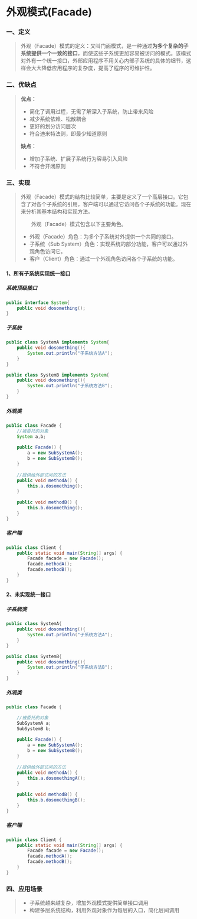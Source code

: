 # 外观模式(Facade)

### 一、定义

>​		外观（Facade）模式的定义：又叫门面模式，是一种通过**为多个复杂的子系统提供一个一致的接口**，而使这些子系统更加容易被访问的模式。该模式对外有一个统一接口，外部应用程序不用关心内部子系统的具体的细节，这样会大大降低应用程序的复杂度，提高了程序的可维护性。

### 二、优缺点

>**优点：**
>
>- 简化了调用过程，无需了解深入子系统，防止带来风险
>- 减少系统依赖、松散耦合
>- 更好的划分访问层次
>- 符合迪米特法则，即最少知道原则
>
>**缺点：**
>
>- 增加子系统、扩展子系统行为容易引入风险
>- 不符合开闭原则

### 三、实现

>​		外观（Facade）模式的结构比较简单，主要是定义了一个高层接口。它包含了对各个子系统的引用，客户端可以通过它访问各个子系统的功能。现在来分析其基本结构和实现方法。
>
>　　外观（Facade）模式包含以下主要角色。
>
>- 外观（Facade）角色：为多个子系统对外提供一个共同的接口。
>- 子系统（Sub System）角色：实现系统的部分功能，客户可以通过外观角色访问它。
>- 客户（Client）角色：通过一个外观角色访问各个子系统的功能。　　　　　　　　　　　　　　

#### 1、所有子系统实现统一接口

##### 系统顶级接口

```java
public interface System{
    public void dosomething();
}
```

##### 子系统

```java
public class SystemA implements System{
    public void dosomething(){
        System.out.println("子系统方法A");
    }
}

public class SystemB implements System{
    public void dosomething(){
        System.out.println("子系统方法B");
    }
}
```

##### 外观类

```java
public class Facade {
    //被委托的对象
    System a,b;
    
    public Facade() {
        a = new SubSystemA();
        b = new SubSystemB();
    }
    
    //提供给外部访问的方法
    public void methodA() {
        this.a.dosomething();
    }
    
    public void methodB() {
        this.b.dosomething();
    }
}
```

##### 客户端

```java
public class Client {
    public static void main(String[] args) {
        Facade facade = new Facade();
        facade.methodA();
        facade.methodB();
    }
}
```

#### 2、未实现统一接口

##### 子系统类

```java
public class SystemA{
    public void dosomething(){
        System.out.println("子系统方法A");
    }
}

public class SystemB{
    public void dosomething(){
        System.out.println("子系统方法B");
    }
}
```

##### 外观类

```java
public class Facade {

    //被委托的对象
    SubSystemA a;
    SubSystemB b;
    
    public Facade() {
        a = new SubSystemA();
        b = new SubSystemB();
    }
    
    //提供给外部访问的方法
    public void methodA() {
        this.a.dosomethingA();
    }
    
    public void methodB() {
        this.b.dosomethingB();
    }
}
```

##### 客户端

```java
public class Client {
    public static void main(String[] args) {
        Facade facade = new Facade();
        facade.methodA();
        facade.methodB();
    }
}
```

### 四、应用场景

>- 子系统越来越复杂，增加外观模式提供简单接口调用
>- 构建多层系统结构，利用外观对象作为每层的入口，简化层间调用